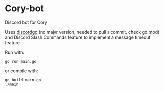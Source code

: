# Cory-bot
Discord bot for Cory

Uses [discordgo](https://github.com/bwmarrin/discordgo/) (no major version, needed to pull a commit, check go.mod) and Discord Slash Commands feature to implement a message timeout feature.

Run with:
```
go run main.go
```
or compile with:
```
go build main.go
./main
```
